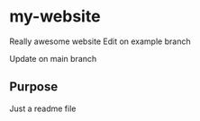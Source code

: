 # my-website
Really awesome website
Edit on example branch

Update on main branch

## Purpose
Just a readme file
